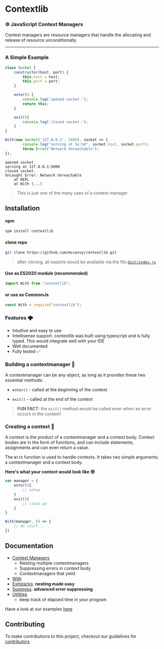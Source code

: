 # Contextlib

### ⚙ JavaScript Context Managers

Context managers are resource managers that handle the allocating and release of resource unconditionally.

---

### A Simple Example

```javascript
class Socket {
    constructor(host, port) {
        this.host = host;
        this.port = port;
    }

    enter() {
        console.log('opened socket.');
        return this;
    }

    exit(){
        console.log('closed socket.');
    }
}

With(new Socket('127.0.0.1', 5000), socket => {
        console.log("serving at %s:%d", socket.host, socket.port);
        throw Error("Network Unreachable");
});

```

```
opened socket.
serving at 127.0.0.1:5000
closed socket.
Uncaught Error: Network Unreachable
    at REPL
    at With (...)
```

> This is just one of the many uses of a context manager

## Installation

#### npm

```bash
npm install contextlib
```

#### clone repo

```bash
git clone https://github.com/mcsavvy/contextlib.git
```

> after cloning, all exports would be available via the file [`dist/index.js`](/dist/index.js)

#### Use as ES2020 module (recommended)
```javascript
import With from "contextlib";
```
#### or use as CommonJs
```javascript
const With = require("contextlib");
```

### Features 🌩
- Intuitive and easy to use
- Intellisense support. contextlib was built using typescript and is fully typed. This would integrate well with your IDE
- Well documented
- Fully tested ✅

### Building a contextmanager 🔨

A contextmanager can be any object, as long as it provides these two essential methods:

- `enter()` - called at the beginning of the context

- `exit()` - called at the end of the context

> **FUN FACT**: the `exit()` method would be called even when an error occurs in the context!

### Creating a context 🍞
A context is the product of a contextmanager and a context body. Context bodies are in the form of functions, and can include statements, assignments and can even return a value. 

The `With` function is used to handle contexts. It takes two simple arguments; a contextmanager and a context body.

**Here's what your context would look like 😎**
```javascript
var manager = {
    enter(){
        // setup
    }
    exit(){
        // clean up
    }
}

With(manager, () => {
    // do stuff...
})
```

## Documentation
- [Context Managers](/docs/contextmanager.md)
    * Nesting multiple contextmanagers
    * Suppressing errors in context body
    * Contextmanagers that yield
- [With](/docs/with.md)
- [Exitstacks](/docs/exitstack.md): **nesting made easy**
- [Suppress](/docs/suppress.md): **advanced error suppressing**
- [Utilities](/docs/helpers.md)
    * keep track of elapsed time in your program

Have a look at our examples [here](/examples/)

## Contributing
To make contributions to this project, checkout our guidelines for [contributors](/docs/CONTRIBUTING.md)



















